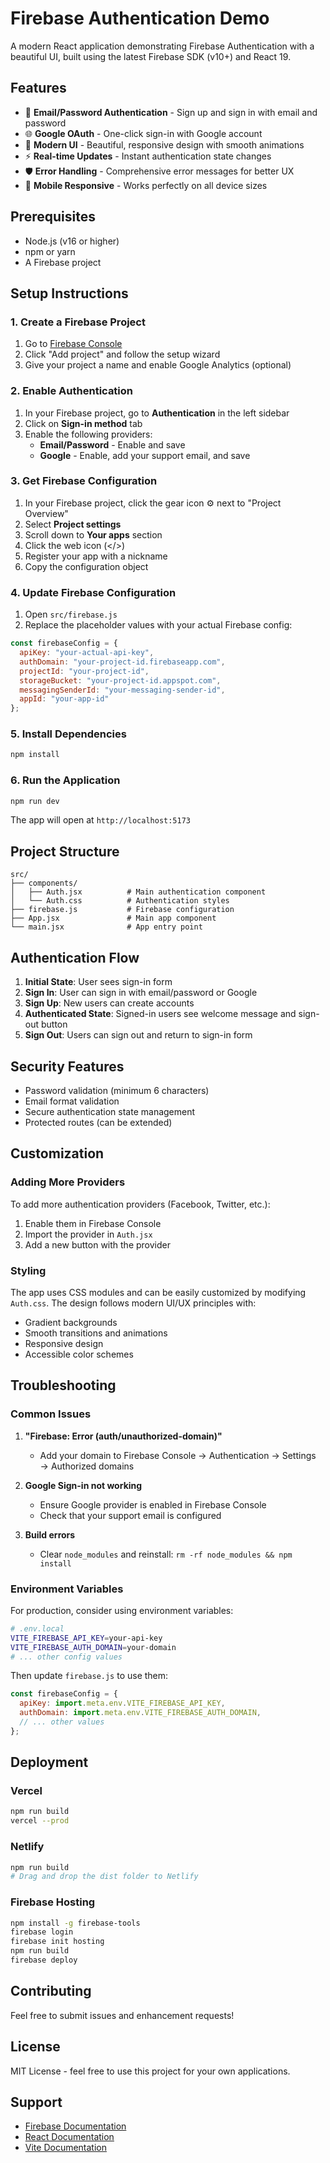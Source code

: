 # Firebase Authentication Demo

A modern React application demonstrating Firebase Authentication with a beautiful UI, built using the latest Firebase SDK (v10+) and React 19.

## Features

- 🔐 **Email/Password Authentication** - Sign up and sign in with email and password
- 🌐 **Google OAuth** - One-click sign-in with Google account
- 🎨 **Modern UI** - Beautiful, responsive design with smooth animations
- ⚡ **Real-time Updates** - Instant authentication state changes
- 🛡️ **Error Handling** - Comprehensive error messages for better UX
- 📱 **Mobile Responsive** - Works perfectly on all device sizes

## Prerequisites

- Node.js (v16 or higher)
- npm or yarn
- A Firebase project

## Setup Instructions

### 1. Create a Firebase Project

1. Go to [Firebase Console](https://console.firebase.google.com/)
2. Click "Add project" and follow the setup wizard
3. Give your project a name and enable Google Analytics (optional)

### 2. Enable Authentication

1. In your Firebase project, go to **Authentication** in the left sidebar
2. Click on **Sign-in method** tab
3. Enable the following providers:
   - **Email/Password** - Enable and save
   - **Google** - Enable, add your support email, and save

### 3. Get Firebase Configuration

1. In your Firebase project, click the gear icon ⚙️ next to "Project Overview"
2. Select **Project settings**
3. Scroll down to **Your apps** section
4. Click the web icon (</>)
5. Register your app with a nickname
6. Copy the configuration object

### 4. Update Firebase Configuration

1. Open `src/firebase.js`
2. Replace the placeholder values with your actual Firebase config:

```javascript
const firebaseConfig = {
  apiKey: "your-actual-api-key",
  authDomain: "your-project-id.firebaseapp.com",
  projectId: "your-project-id",
  storageBucket: "your-project-id.appspot.com",
  messagingSenderId: "your-messaging-sender-id",
  appId: "your-app-id"
};
```

### 5. Install Dependencies

```bash
npm install
```

### 6. Run the Application

```bash
npm run dev
```

The app will open at `http://localhost:5173`

## Project Structure

```
src/
├── components/
│   ├── Auth.jsx          # Main authentication component
│   └── Auth.css          # Authentication styles
├── firebase.js           # Firebase configuration
├── App.jsx               # Main app component
└── main.jsx              # App entry point
```

## Authentication Flow

1. **Initial State**: User sees sign-in form
2. **Sign In**: User can sign in with email/password or Google
3. **Sign Up**: New users can create accounts
4. **Authenticated State**: Signed-in users see welcome message and sign-out button
5. **Sign Out**: Users can sign out and return to sign-in form

## Security Features

- Password validation (minimum 6 characters)
- Email format validation
- Secure authentication state management
- Protected routes (can be extended)

## Customization

### Adding More Providers

To add more authentication providers (Facebook, Twitter, etc.):

1. Enable them in Firebase Console
2. Import the provider in `Auth.jsx`
3. Add a new button with the provider

### Styling

The app uses CSS modules and can be easily customized by modifying `Auth.css`. The design follows modern UI/UX principles with:

- Gradient backgrounds
- Smooth transitions and animations
- Responsive design
- Accessible color schemes

## Troubleshooting

### Common Issues

1. **"Firebase: Error (auth/unauthorized-domain)"**
   - Add your domain to Firebase Console → Authentication → Settings → Authorized domains

2. **Google Sign-in not working**
   - Ensure Google provider is enabled in Firebase Console
   - Check that your support email is configured

3. **Build errors**
   - Clear `node_modules` and reinstall: `rm -rf node_modules && npm install`

### Environment Variables

For production, consider using environment variables:

```bash
# .env.local
VITE_FIREBASE_API_KEY=your-api-key
VITE_FIREBASE_AUTH_DOMAIN=your-domain
# ... other config values
```

Then update `firebase.js` to use them:

```javascript
const firebaseConfig = {
  apiKey: import.meta.env.VITE_FIREBASE_API_KEY,
  authDomain: import.meta.env.VITE_FIREBASE_AUTH_DOMAIN,
  // ... other values
};
```

## Deployment

### Vercel
```bash
npm run build
vercel --prod
```

### Netlify
```bash
npm run build
# Drag and drop the dist folder to Netlify
```

### Firebase Hosting
```bash
npm install -g firebase-tools
firebase login
firebase init hosting
npm run build
firebase deploy
```

## Contributing

Feel free to submit issues and enhancement requests!

## License

MIT License - feel free to use this project for your own applications.

## Support

- [Firebase Documentation](https://firebase.google.com/docs)
- [React Documentation](https://react.dev/)
- [Vite Documentation](https://vitejs.dev/)
